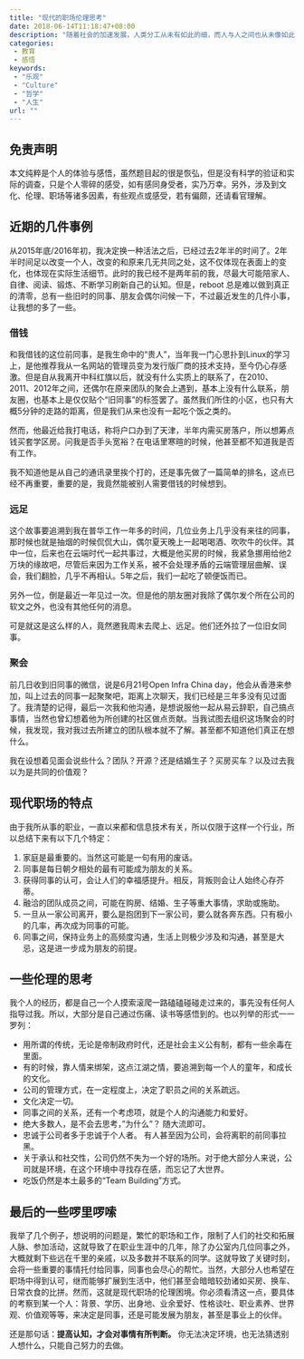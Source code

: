 ```yaml
---
title: "现代的职场伦理思考"
date: 2018-06-14T11:18:47+08:00
description: "随着社会的加速发展，人类分工从未有如此的细，而人与人之间也从未像如此的匆匆而过，似乎所有人都成了过客，那些能够处事多年以上的职场，已经成为了人生中无法分离的朋友。"
categories:
 - 教育
 - 感悟
keywords:
 - "乐观"
 - "Culture"
 - "哲学"
 - "人生"
url: ""
---
```


## 免责声明

本文纯粹是个人的体验与感悟，虽然题目起的很是恢弘，但是没有科学的验证和实际的调查，只是个人零碎的感受，如有感同身受者，实乃万幸。另外，涉及到文化、伦理、职场等诸多因素，有些观点或感受，若有偏颇，还请看官理解。

## 近期的几件事例

从2015年底/2016年初，我决定换一种活法之后，已经过去2年半的时间了。2年半时间足以改变一个人，改变的和原来几无共同之处，这不仅体现在表面上的变化，也体现在实际生活细节。此时的我已经不是两年前的我，尽最大可能陪家人、自律、阅读、锻炼、不断学习刷新自己的认知。但是，reboot 总是难以做到真正的清零，总有一些旧时的同事、朋友会偶尔问候一下，不过最近发生的几件小事，让我想的多了一些。

### 借钱

和我借钱的这位前同事，是我生命中的“贵人”，当年我一门心思扑到Linux的学习上，是他推荐我从一名网站的管理员变为发行版厂商的技术支持，至今仍心存感激。但是自从我离开中科红旗以后，就没有什么实质上的联系了，在2010、2011、2012年之间，还偶尔在原来团队的聚会上遇到，基本上没有什么联系，朋友圈，也基本上是仅仅贴个“旧同事”的标签罢了。虽然我们所住的小区，也只有大概5分钟的走路的距离，但是我们从来也没有一起吃个饭之类的。

然而，他最近给我打电话，称将户口办到了天津，半年内需买房落户，所以想筹点钱买套学区房。问我是否手头宽裕？在电话里寒暄的时候，他甚至都不知道我是否有工作。

我不知道他是从自己的通讯录里挨个打的，还是事先做了一篇简单的排名，这点已经不再重要，重要的是，我竟然能被别人需要借钱的时候想到。

### 远足

这个故事要追溯到我在普华工作一年多的时间，几位业务上几乎没有来往的同事，那时候也就是抽烟的时候侃侃大山，偶尔夏天晚上一起喝喝酒、吹吹牛的伙伴。其中一位，后来也在云端时代一起共事过，大概是他买房的时候，我紧急挪用给他2万块的缘故吧，尽管后来因为工作关系，被不会处理矛盾的云端管理层曲解、误会，我们翻脸，几乎不再相认。5年之后，我们一起吃了顿便饭而已。

另外一位，倒是最近一年见过一次。但是他的朋友圈对我除了偶尔发个所在公司的软文之外，也没有其他任何的消息。

可是就这是这么样的人，竟然邀我周末去爬上、远足。他们还外拉了一位旧女同事。

### 聚会

前几日收到旧同事的微信，说是6月21号Open Infra China day，他会从香港来参加，叫上过去的同事一起聚聚吧，距离上次聊天，我们已经是三年多没有见过面了。我清楚的记得，最后一次我和他沟通，是想说服他一起从易云辞职，自己搞点事情，当然也曾幻想着他为所创建的社区做点贡献。当我试图去组织这场聚会的时候，我发现，我对我过去所建立的团队根本就不了解。甚至都不知道他们真正在想什么。

我在设想着见面会说些什么？团队？开源？还是结婚生子？买房买车？以及过去我以为是共同的价值观？

## 现代职场的特点

由于我所从事的职业，一直以来都和信息技术有关，所以仅限于这样一个行业，所以总结下来有以下几个特定：

1. 家庭是最重要的。当然这可能是一句有用的废话。
2. 同事是每日朝夕相处的最有可能成为朋友的关系。
3. 获得同事的认可，会让人们的幸福感提升。相反，背叛则会让人始终心存芥蒂。
4. 融洽的团队成员之间，可能在购房、结婚、生子等重大事情，求助或施助。
5. 一旦从一家公司离开，要么是抱团到下一家公司，要么就各奔东西。只有极小的几率，再次成为同事的可能。
6. 同事之间，保持业务上的高频度沟通，生活上则极少涉及和沟通，甚至是大忌，这是进一步成为朋友的前提。

## 一些伦理的思考

我个人的经历，都是自己一个人摸索滚爬一路磕磕碰碰走过来的，事先没有任何人指导过我。所以，大部分是自己通过伤痛、读书等感悟到的。也以列举的形式一一罗列：

* 用所谓的传统，无论是帝制政府时代，还是社会主义公有制，都有一些余毒在里面。
* 有的时候，靠人情来绑架，这点江湖之情，要追溯到每一个人的童年，和成长的文化。
* 公司的管理方式，在一定程度上，决定了职员之间的关系疏远。
* 文化决定一切。
* 同事之间的关系，还有一个考虑项，就是个人的沟通能力和爱好。
* 绝大多数人，是不会去思考，”为什么”？ 随大流即可。
* 忠诚于公司者多于忠诚于个人者。 有人甚至因为公司，会将离职的前同事拉黑。
* 关于承认和社交性，公司仍然不失为一个好的场所。对于绝大部分人来说，公司就是环境，在这个环境中寻找存在感，而忘记了大世界。
* 吃饭仍然是本土最多的“Team Building”方式。

## 最后的一些啰里啰嗦

我举了几个例子，想说明的问题是，繁忙的职场和工作，限制了人们的社交和拓展人脉、参加活动，这就导致了在职业生涯中的几年，除了办公室内几位同事之外，大概就剩下些远在千里的亲戚，以及多数并不联系的同学。这就导致了关键时刻，会将一些重要的事情托付给同事，同事也会尽心的帮忙。当然，大部分人也希望在职场中得到认可，继而能够扩展到生活中，他们甚至会暗暗较劲诸如买房、换车、日常衣食的比拼。然而，这就是现代职场的伦理困境。你必须看清这一点，要具体的考察到某一个人：背景、学历、出身地、业余爱好、性格谈吐、职业素养、世界观、价值观等等，来决定是同事，还是可能发展为朋友，甚至是事业上的伙伴。

还是那句话：**提高认知，才会对事情有所判断。** 你无法决定环境，也无法猜透别人想什么，只能自己努力的去做。
